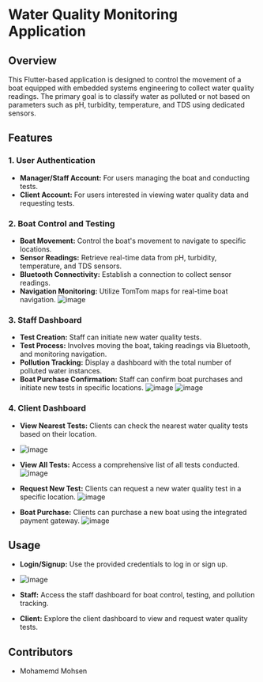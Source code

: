 # Water Quality Monitoring Application

## Overview
This Flutter-based application is designed to control the movement of a boat equipped with embedded systems engineering to collect water quality readings. The primary goal is to classify water as polluted or not based on parameters such as pH, turbidity, temperature, and TDS using dedicated sensors.

## Features

### 1. User Authentication
- **Manager/Staff Account:** For users managing the boat and conducting tests.
- **Client Account:** For users interested in viewing water quality data and requesting tests.

### 2. Boat Control and Testing
- **Boat Movement:** Control the boat's movement to navigate to specific locations.
- **Sensor Readings:** Retrieve real-time data from pH, turbidity, temperature, and TDS sensors.
- **Bluetooth Connectivity:** Establish a connection to collect sensor readings.
- **Navigation Monitoring:** Utilize TomTom maps for real-time boat navigation.
![image](https://github.com/MuhammedMohsen1/graduation_app/assets/93712905/b8b3aafa-6cc4-406d-937b-e4679503a224)
### 3. Staff Dashboard
- **Test Creation:** Staff can initiate new water quality tests.
- **Test Process:** Involves moving the boat, taking readings via Bluetooth, and monitoring navigation.
- **Pollution Tracking:** Display a dashboard with the total number of polluted water instances.
- **Boat Purchase Confirmation:** Staff can confirm boat purchases and initiate new tests in specific locations.
![image](https://github.com/MuhammedMohsen1/graduation_app/assets/93712905/3ef8d989-4877-4708-af78-ae4ef26a8e3f)
![image](https://github.com/MuhammedMohsen1/graduation_app/assets/93712905/c7f58744-920a-420e-afed-808e45dfb5ba)
### 4. Client Dashboard
- **View Nearest Tests:** Clients can check the nearest water quality tests based on their location.
- ![image](https://github.com/MuhammedMohsen1/graduation_app/assets/93712905/95836902-ada3-455a-bf3b-98bdc230eb68)
- **View All Tests:** Access a comprehensive list of all tests conducted.
  ![image](https://github.com/MuhammedMohsen1/graduation_app/assets/93712905/71fbb6a1-beed-42f6-ad1b-0a8e4a74072b)

- **Request New Test:** Clients can request a new water quality test in a specific location.
  ![image](https://github.com/MuhammedMohsen1/graduation_app/assets/93712905/901d1013-2b6e-4b1b-82e8-4bfb1799a72a)

- **Boat Purchase:** Clients can purchase a new boat using the integrated payment gateway.
 ![image](https://github.com/MuhammedMohsen1/graduation_app/assets/93712905/c01498fb-791f-4988-8849-00eb2f483db6)



  


## Usage
- **Login/Signup:** Use the provided credentials to log in or sign up.
- ![image](https://github.com/MuhammedMohsen1/graduation_app/assets/93712905/d1351c39-fe69-4fdd-9493-30969505e67c)

- **Staff:** Access the staff dashboard for boat control, testing, and pollution tracking.
- **Client:** Explore the client dashboard to view and request water quality tests.

## Contributors
- Mohamemd Mohsen

